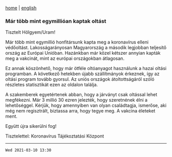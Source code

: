 [home](../README.md)
 | 
[english](../en/2021-03-10.md)

### Már több mint egymillióan kaptak oltást

Tisztelt Hölgyem/Uram!

Már több mint egymillió honfitársunk kapta meg a koronavírus elleni védőoltást. Lakosságarányosan Magyarország a második legjobban teljesítő ország az Európai Unióban. Hazánkban már közel kétszer annyian kapták meg a vakcinát, mint az európai országokban átlagosan.

Ez annak köszönhető, hogy már ötféle oltóanyagot használunk a hazai oltási programban. A következő hetekben újabb szállítmányok érkeznek, így az oltási program tovább gyorsul.
Az uniós országok átoltottságáról szóló részletes statisztikát ezen az oldalon találja.

A szakemberek egyetértenek abban, hogy a járványt csak oltással lehet megfékezni. Már 3 millió 30 ezren jelezték, hogy szeretnének élni a lehetőséggel. Kérjük, hogy amennyiben van olyan családtagja, ismerőse, aki még nem regisztrált, biztassa arra, hogy tegye meg. A vakcina életeket ment.

Együtt újra sikerülni fog!


Tisztelettel:
Koronavírus Tájékoztatási Központ

---
`Wed 2021-03-10 13:30`